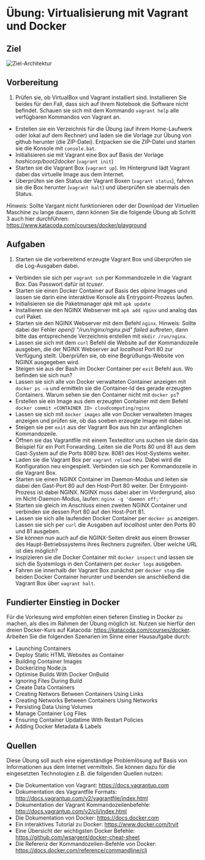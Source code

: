 # Übung: Virtualisierung mit Vagrant und Docker

## Ziel
![Ziel-Architektur](ziel-diagramm.png)

## Vorbereitung
1. Prüfen sie, ob VirtualBox und Vagrant installiert sind. Installieren Sie beides für den Fall, dass sich auf ihrem Notebook die Software nicht befindet. Schauen sie sich mit dem Kommando `vagrant help` alle verfügbaren Kommandos von Vagrant an.
* Erstellen sie ein Verzeichnis für die Übung (auf ihrem Home-Laufwerk oder lokal auf dem Rechner) und laden sie die Vorlage zur Übung von github herunter (die ZIP-Datei). Entpacken sie die ZIP-Datei und starten sie die Konsole mit `console.bat`.
* Initialisieren sie mit Vagrant eine Box auf Basis der Vorlage *hashicorp/boot2docker* (`vagrant init`)
* Starten sie die Vagrant Box (`vagrant up`). Im Hintergrund lädt Vagrant dabei das virtuelle Image aus dem Internet.
* Überprüfen sie den Status der Vagrant Boxen (`vagrant status`), fahren sie die Box herunter (`vagrant halt`) und überprüfen sie abermals den Status.

*Hinweis:* Sollte Vargant nicht funktionieren oder der Download der Virtuellen Maschine zu lange dauern, dann können Sie die folgende Übung ab Schritt 3 auch hier durchführen: https://www.katacoda.com/courses/docker/playground

## Aufgaben
1. Starten sie die vorbereitend erzeugte Vagrant Box und überprüfen sie die Log-Ausgaben dabei.
* Verbinden sie sich per `vagrant ssh` per Kommandozeile in die Vagrant Box. Das Passwort dafür ist *tcuser*.
* Starten sie einen Docker Container auf Basis des *alpine* Images und lassen sie darin eine interaktive Konsole als Entrypoint-Prozess laufen.
* Initialisieren sie die Paketmanager *apk* mit `apk update`
* Installieren sie den NGINX Webserver mit `apk add nginx` und analog das curl Paket.
* Starten sie den NGINX Webserver mit dem Befehl `nginx`. Hinweis: Sollte dabei der Fehler _open() "/run/nginx/nginx.pid" failed_ auftreten, dann bitte das entsprechende Verzeichnis erstellen mit `mkdir /run/nginx`. 
* Lassen sie sich mit dem `curl` Befehl die Website auf der Kommandozeile ausgeben, die der NGINX Webserver auf *localhost* Port 80 zur Verfügung stellt. Überprüfen sie, ob eine Begrüßungs-Website von NGINX ausgegeben wird.
* Steigen sie aus der Bash im Docker Container per `exit` Befehl aus. Wo befinden sie sich nun?
* Lassen sie sich alle von Docker verwalteten Container anzeigen mit `docker ps –a` und ermitteln sie die Container-Id des gerade erzeugten Containers. Warum sehen sie den Container nicht mit `docker ps`?
* Erstellen sie ein Image aus dem erzeugten Container mit dem Befehl `docker commit <CONTAINER ID> cloudcomputing/nginx`
* Lassen sie sich mit `docker images` alle von Docker verwalteten Images anzeigen und prüfen sie, ob das soeben erzeugte Image mit dabei ist.
* Steigen sie per `exit` aus der Vagrant Box aus hin zur anfänglichen Kommandozeile.
* Öffnen sie das Vagrantfile mit einem Texteditor uns suchen sie darin das Beispiel für ein Port Forwarding. Leiten sie die Ports 80 und 81 aus dem Gast-System auf die Ports 8080 bzw. 8081 des Host-Systems weiter.
* Laden sie die Vagrant Box per `vagrant reload` neu. Dabei wird die Konfiguration neu eingespielt. Verbinden sie sich per Kommandozeile in die Vagrant Box.
* Starten sie einen NGINX Container im Daemon-Modus und leiten sie dabei den Gast-Port 80 auf den Host-Port 80 weiter. Der Entrypoint-Prozess ist dabei NGINX. NGINX muss dabei aber im Vordergrund, also im Nicht-Daemon-Modus, laufen: `nginx -g 'daemon off;'`
* Starten sie gleich im Anschluss einen zweiten NGINX Container und verbinden sie dessen Port 80 auf den Host-Port 81.
* Lassen sie sich alle laufenden Docker Container per `docker ps` anzeigen. Lassen sie sich per `curl` die Ausgaben auf *localhost* unter den Ports 80 und 81 ausgeben.
* Sie können nun auch auf die NGINX-Seiten direkt aus einem Browser des Haupt-Betriebssystems ihres Rechners zugreifen. Über welche URL ist dies möglich?
* Inspizieren sie die Docker Container mit `docker inspect` und lassen sie sich die Systemlogs in den Containern per `docker logs` ausgeben.
* Fahren sie innerhalb der Vagrant Box zunächst per `docker stop` die beiden Docker Container herunter und beenden sie anschließend die Vagrant Box über `vagrant halt`.

## Fundierter Einstieg in Docker
Für die Vorlesung wird empfohlen einen tieferen Einstieg in Docker zu machen, als dies im Rahmen der Übung möglich ist. Nutzen sie hierfür den dreien Docker-Kurs auf Katacoda: https://katacoda.com/courses/docker. Arbeiten Sie die folgenden Szenarien im Sinne einer Hausaufgabe durch:
 * Launching Containers
 * Deploy Static HTML Websites as Container
 * Building Container Images
 * Dockerizing Node.js
 * Optimise Builds With Docker OnBuild
 * Ignoring Files During Build
 * Create Data Containers
 * Creating Networs Between Containers Using Links
 * Creating Networks Between Containers Using Networks
 * Persisting Data Using Volumes
 * Manage Container Log Files
 * Ensuring Container Updatime With Restart Policies
 * Adding Docker Metadata & Labels

## Quellen
Diese Übung soll auch eine eigenständige Problemlösung auf Basis von Informationen aus dem Internet vermitteln. Sie können dazu für die eingesetzten Technologien z.B. die folgenden Quellen nutzen:
* Die Dokumentation von Vagrant: https://docs.vagrantup.com
* Dokumentation des Vagrantfile Formats: http://docs.vagrantup.com/v2/vagrantfile/index.html
* Dokumentation der Vagrant Kommandozeilenbefehle: http://docs.vagrantup.com/v2/cli/index.html
* Die Dokumentation von Docker: https://docs.docker.com
* Ein interaktives Tutorial zu Docker: https://www.docker.com/tryit
* Eine Übersicht der wichtigsten Docker Befehle: https://github.com/wsargent/docker-cheat-sheet
* Die Referenz der Kommandozeilen-Befehle von Docker: https://docs.docker.com/reference/commandline/cli
